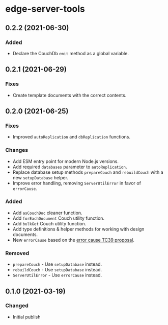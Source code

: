 # edge-server-tools

## 0.2.2 (2021-06-30)

### Added

- Declare the CouchDb `emit` method as a global variable.

## 0.2.1 (2021-06-29)

### Fixes

- Create template documents with the correct contents.

## 0.2.0 (2021-06-25)

### Fixes

- Improved `autoReplication` and `dbReplication` functions.

### Changes

- Add ESM entry point for modern Node.js versions.
- Add required `databases` parameter to `autoReplication`.
- Replace database setup methods `prepareCouch` and `rebuildCouch` with a new `setupDatabase` helper.
- Improve error handling, removing `ServerUtilError` in favor of `errorCause`.

### Added

- Add `asCouchDoc` cleaner function.
- Add `forEachDocument` Couch utility function.
- Add `bulkGet` Couch utility function.
- Add type definitions & helper methods for working with design documents.
- New `errorCause` based on the [error cause TC39 proposal](https://github.com/tc39/proposal-error-cause).

### Removed

- `prepareCouch` - Use `setupDatabase` instead.
- `rebuildCouch` - Use `setupDatabase` instead.
- `ServerUtilError` - Use `errorCause` instead.

## 0.1.0 (2021-03-19)

### Changed

- Initial publish
